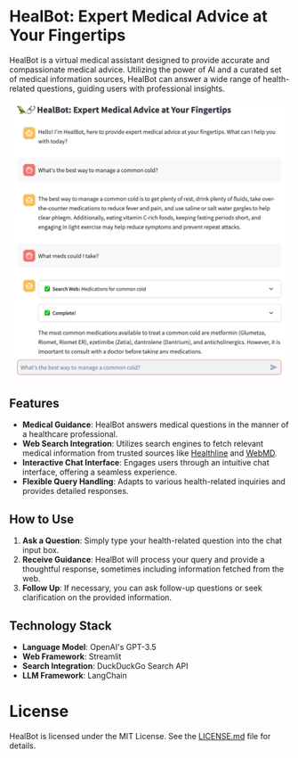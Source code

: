 # HealBot: Expert Medical Advice at Your Fingertips

HealBot is a virtual medical assistant designed to provide accurate and compassionate medical advice. Utilizing the power of AI and a curated set of medical information sources, HealBot can answer a wide range of health-related questions, guiding users with professional insights.

![HealBot Screenshot](../assets/screenshot.png)

## Features

- **Medical Guidance**: HealBot answers medical questions in the manner of a healthcare professional.
- **Web Search Integration**: Utilizes search engines to fetch relevant medical information from trusted sources like [Healthline](https://www.healthline.com/) and [WebMD](https://www.webmd.com/).
- **Interactive Chat Interface**: Engages users through an intuitive chat interface, offering a seamless experience.
- **Flexible Query Handling**: Adapts to various health-related inquiries and provides detailed responses.

## How to Use

1. **Ask a Question**: Simply type your health-related question into the chat input box.
2. **Receive Guidance**: HealBot will process your query and provide a thoughtful response, sometimes including information fetched from the web.
3. **Follow Up**: If necessary, you can ask follow-up questions or seek clarification on the provided information.

## Technology Stack

- **Language Model**: OpenAI's GPT-3.5
- **Web Framework**: Streamlit
- **Search Integration**: DuckDuckGo Search API
- **LLM Framework**: LangChain

# License

HealBot is licensed under the MIT License. See the [LICENSE.md](LICENSE.md) file for details.
